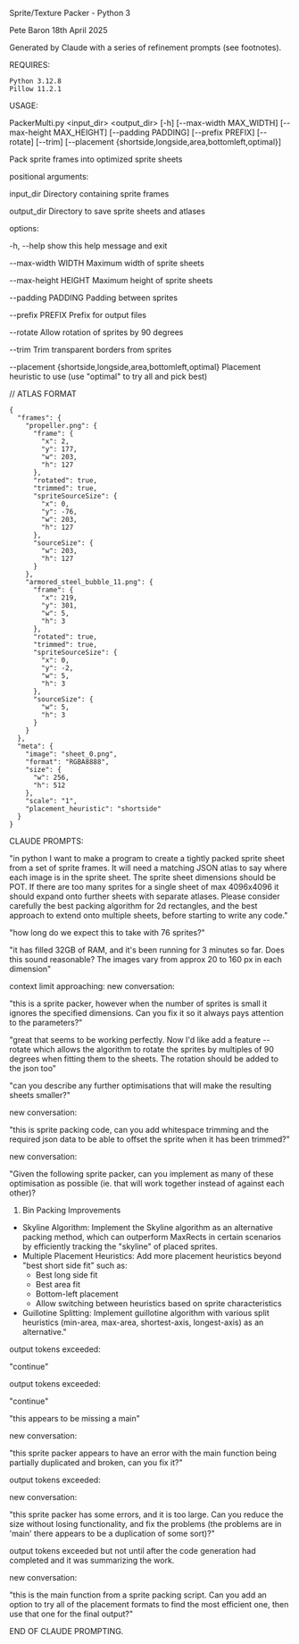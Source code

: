 Sprite/Texture Packer - Python 3

Pete Baron 18th April 2025

Generated by Claude with a series of refinement prompts (see footnotes).


REQUIRES:

```
Python 3.12.8
Pillow 11.2.1
```

USAGE:

PackerMulti.py <input_dir> <output_dir> [-h] [--max-width MAX_WIDTH] [--max-height MAX_HEIGHT] [--padding PADDING] [--prefix PREFIX] [--rotate] [--trim] [--placement {shortside,longside,area,bottomleft,optimal}]

Pack sprite frames into optimized sprite sheets


positional arguments:

  input_dir             Directory containing sprite frames

  output_dir            Directory to save sprite sheets and atlases


options:

  -h, --help            show this help message and exit

  --max-width WIDTH     Maximum width of sprite sheets

  --max-height HEIGHT   Maximum height of sprite sheets

  --padding PADDING     Padding between sprites

  --prefix PREFIX       Prefix for output files

  --rotate              Allow rotation of sprites by 90 degrees

  --trim                Trim transparent borders from sprites

  --placement {shortside,longside,area,bottomleft,optimal}
                        Placement heuristic to use (use "optimal" to try all and pick best)


// ATLAS FORMAT
```
{
  "frames": {
    "propeller.png": {
      "frame": {
        "x": 2,
        "y": 177,
        "w": 203,
        "h": 127
      },
      "rotated": true,
      "trimmed": true,
      "spriteSourceSize": {
        "x": 0,
        "y": -76,
        "w": 203,
        "h": 127
      },
      "sourceSize": {
        "w": 203,
        "h": 127
      }
    },
    "armored_steel_bubble_11.png": {
      "frame": {
        "x": 219,
        "y": 301,
        "w": 5,
        "h": 3
      },
      "rotated": true,
      "trimmed": true,
      "spriteSourceSize": {
        "x": 0,
        "y": -2,
        "w": 5,
        "h": 3
      },
      "sourceSize": {
        "w": 5,
        "h": 3
      }
    }
  },
  "meta": {
    "image": "sheet_0.png",
    "format": "RGBA8888",
    "size": {
      "w": 256,
      "h": 512
    },
    "scale": "1",
    "placement_heuristic": "shortside"
  }
}
```

CLAUDE PROMPTS:

"in python I want to make a program to create a tightly packed sprite sheet from a set of sprite frames. It will need a matching JSON atlas to say where each image is in the sprite sheet. The sprite sheet dimensions should be POT. If there are too many sprites for a single sheet of max 4096x4096 it should expand onto further sheets with separate atlases. Please consider carefully the best packing algorithm for 2d rectangles, and the best approach to extend onto multiple sheets, before starting to write any code."

"how long do we expect this to take with 76 sprites?"

"it has filled 32GB of RAM, and it's been running for 3 minutes so far. Does this sound reasonable? The images vary from approx 20 to 160 px in each dimension"

context limit approaching:
new conversation:

"this is a sprite packer, however when the number of sprites is small it ignores the specified dimensions. Can you fix it so it always pays attention to the parameters?"

"great that seems to be working perfectly. Now I'd like add a feature --rotate which allows the algorithm to rotate the sprites by multiples of 90 degrees when fitting them to the sheets. The rotation should be added to the json too"

"can you describe any further optimisations that will make the resulting sheets smaller?"

new conversation:

"this is sprite packing code, can you add whitespace trimming and the required json data to be able to offset the sprite when it has been trimmed?"

new conversation:

"Given the following sprite packer, can you implement as many of these optimisation as possible (ie. that will work together instead of against each other)?
1. Bin Packing Improvements
* Skyline Algorithm: Implement the Skyline algorithm as an alternative packing method, which can outperform MaxRects in certain scenarios by efficiently tracking the "skyline" of placed sprites.
* Multiple Placement Heuristics: Add more placement heuristics beyond "best short side fit" such as:
   * Best long side fit
   * Best area fit
   * Bottom-left placement
   * Allow switching between heuristics based on sprite characteristics
* Guillotine Splitting: Implement guillotine algorithm with various split heuristics (min-area, max-area, shortest-axis, longest-axis) as an alternative."

output tokens exceeded:

"continue"

output tokens exceeded:

"continue"

"this appears to be missing a main"

new conversation:

"this sprite packer appears to have an error with the main function being partially duplicated and broken, can you fix it?"

output tokens exceeded:

new conversation:

"this sprite packer has some errors, and it is too large. Can you reduce the size without losing functionality, and fix the problems (the problems are in 'main' there appears to be a duplication of some sort)?"

output tokens exceeded but not until after the code generation had completed and it was summarizing the work.

new conversation:

"this is the main function from a sprite packing script. Can you add an option to try all of the placement formats to find the most efficient one, then use that one for the final output?"

END OF CLAUDE PROMPTING.